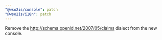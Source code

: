 ```yaml
---
"@wso2is/console": patch
"@wso2is/i18n": patch
---
```


Remove the http://schema.openid.net/2007/05/claims dialect from the new console.
